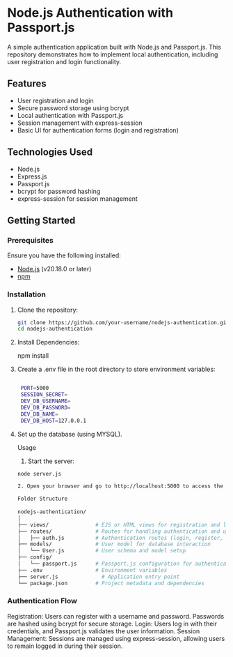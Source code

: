 # Node.js Authentication with Passport.js

A simple authentication application built with Node.js and Passport.js. This repository demonstrates how to implement local authentication, including user registration and login functionality.

## Features

- User registration and login
- Secure password storage using bcrypt
- Local authentication with Passport.js
- Session management with express-session
- Basic UI for authentication forms (login and registration)

## Technologies Used

- Node.js
- Express.js
- Passport.js
- bcrypt for password hashing
- express-session for session management

## Getting Started

### Prerequisites

Ensure you have the following installed:

- [Node.js](https://nodejs.org/) (v20.18.0 or later)
- [npm](https://www.npmjs.com/get-npm)

### Installation

1. Clone the repository:

   ```bash
   git clone https://github.com/your-username/nodejs-authentication.git
   cd nodejs-authentication

2. Install Dependencies:

    npm install


3. Create a .env file in the root directory to store environment variables:
   ```bash

    PORT=5000
    SESSION_SECRET=
    DEV_DB_USERNAME=
    DEV_DB_PASSWORD=
    DEV_DB_NAME=
    DEV_DB_HOST=127.0.0.1

4. Set up the database (using MYSQL).
    
    Usage

    1. Start the server:

    ```bash
    node server.js

    2. Open your browser and go to http://localhost:5000 to access the application.

    Folder Structure
      
    nodejs-authentication/
    │
    ├── views/               # EJS or HTML views for registration and login forms
    ├── routes/              # Routes for handling authentication and user routes
    │   ├── auth.js          # Authentication routes (login, register, logout)
    ├── models/              # User model for database interaction
    │   └── User.js          # User schema and model setup
    ├── config/
    │   └── passport.js      # Passport.js configuration for authentication
    ├── .env                 # Environment variables
    ├── server.js              # Application entry point
    └── package.json         # Project metadata and dependencies


### Authentication Flow
Registration: Users can register with a username and password. Passwords are hashed using bcrypt for secure storage.
Login: Users log in with their credentials, and Passport.js validates the user information.
Session Management: Sessions are managed using express-session, allowing users to remain logged in during their session.